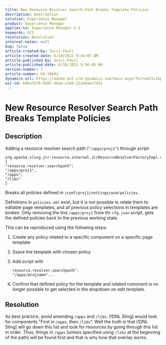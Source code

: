 ```yaml
---
title: New Resource Resolver Search Path Breaks Template Policies
description: Description
solution: Experience Manager
product: Experience Manager
applies-to: Experience Manager 6.5
keywords: KCS
resolution: Resolution
internal-notes: null
bug: false
article-created-by: Gucci Paull
article-created-date: 6/10/2022 9:44:07 AM
article-published-by: Gucci Paull
article-published-date: 6/10/2022 9:56:45 AM
version-number: 1
article-number: KA-19841
dynamics-url: https://adobe-ent.crm.dynamics.com/main.aspx?forceUCI=1&pagetype=entityrecord&etn=knowledgearticle&id=a075dddc-a1e8-ec11-bb3c-000d3a3bd262
exl-id: b86af578-9d07-46ae-a3eb-222a0aec7d21
---
```

# New Resource Resolver Search Path Breaks Template Policies

## Description

Adding a resource resolver search path (`"/apps/proj1"`) through script:

```
org.apache.sling.jcr.resource.internal.JcrResourceResolverFactoryImpl.cfg.json
{
"resource.resolver.searchpath": 
"/apps/proj1",
"/apps",
"/libs"
}
```

Breaks all policies defined in `/conf/proj1/settings/wcm/policies`.

Definitions in `policies.xml` exist, but it is not possible to relate them to editable page templates, and all previous policy selections in templates are broken. Only removing the line `/apps/proj1` from thr `cfg.json` script, gets the defined policies back to the previous working state.

This can be reproduced using the following steps:

1. Create any policy related to a specific component on a specific page template
1. Ssave the template with chosen policy
1. Add script with 

   ```
   resource.resolver.searchpath": 
   "/apps/projname"...
   ```

1. Confirm that defined policy for the template and related comonent is no longer possible to get selected in the dropdown on edit template.

## Resolution

As best practice, avoid amending `/apps` and `/libs`. [!DNL Sling] would look for components "First in `/apps`, then `/libs`”. Well the truth is that [!DNL Sling] will go down this list and look for resources by going through this list in order. Thus, things in `/apps` (unless specified using `/libs` at the beginning of the path) will be found first and that is why how that overlay works.
